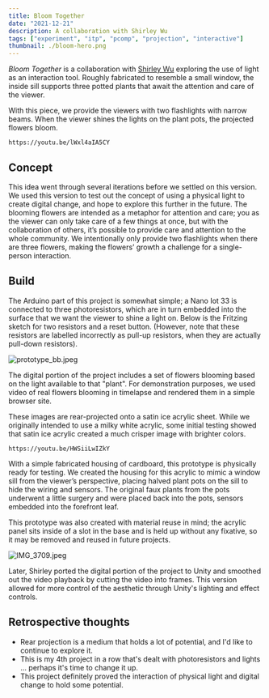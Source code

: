 ```yaml
---
title: Bloom Together
date: "2021-12-21"
description: A collaboration with Shirley Wu
tags: ["experiment", "itp", "pcomp", "projection", "interactive"]
thumbnail: ./bloom-hero.png
---
```

*Bloom Together* is a collaboration with [Shirley Wu](https://shirleywu.studio) exploring the use of light as an interaction tool. Roughly fabricated to resemble a small window, the inside sill supports three potted plants that await the attention and care of the viewer.

With this piece, we provide the viewers with two flashlights with narrow beams. When the viewer shines the lights on the plant pots, the projected flowers bloom.

`https://youtu.be/lWxl4aIA5CY`

## Concept

This idea went through several iterations before we settled on this version. We used this version to test out the concept of using a physical light to create digital change, and hope to explore this further in the future. The blooming flowers are intended as a metaphor for attention and care; you as the viewer can only take care of a few things at once, but with the collaboration of others, it’s possible to provide care and attention to the whole community. We intentionally only provide two flashlights when there are three flowers, making the flowers’ growth a challenge for a single-person interaction.

## Build

The Arduino part of this project is somewhat simple; a Nano Iot 33 is connected to three photoresistors, which are in turn embedded into the surface that we want the viewer to shine a light on. Below is the Fritzing sketch for two resistors and a reset button. (However, note that these resistors are labelled incorrectly as pull-up resistors, when they are actually pull-down resistors).

![prototype_bb.jpeg](./prototype_bb.jpg)

The digital portion of the project includes a set of flowers blooming based on the light available to that "plant".  For demonstration purposes, we used video of real flowers blooming in timelapse and rendered them in a simple browser site.

These images are rear-projected onto a satin ice acrylic sheet. While we originally intended to use a milky white acrylic, some initial testing showed that satin ice acrylic created a much crisper image with brighter colors.


`https://youtu.be/HWSiiLwIZkY`

With a simple fabricated housing of cardboard, this prototype is physically ready for testing. We created the housing for this acrylic to mimic a window sill from the viewer’s perspective, placing halved plant pots on the sill to hide the wiring and sensors. The original faux plants from the pots underwent a little surgery and were placed back into the pots, sensors embedded into the forefront leaf.

This prototype was also created with material reuse in mind; the acrylic panel sits inside of a slot in the base and is held up without any fixative, so it may be removed and reused in future projects.

![IMG_3709.jpeg](./IMG_3709.jpg)

Later, Shirley ported the digital portion of the project to Unity and smoothed out the video playback by cutting the video into frames. This version allowed for more control of the aesthetic through Unity's lighting and effect controls.

## Retrospective thoughts

- Rear projection is a medium that holds a lot of potential, and I'd like to continue to explore it.
- This is my 4th project in a row that's dealt with photoresistors and lights ... perhaps it's time to change it up.
- This project definitely proved the interaction of physical light and digital change to hold some potential.
